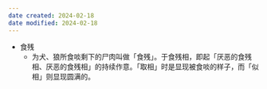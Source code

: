 ```yaml
---
date created: 2024-02-18
date modified: 2024-02-18
---
```

- 食残
    - 为犬、狼所食啖剩下的尸肉叫做「食残」。于食残相，即起「厌恶的食残相、厌恶的食残相」的持续作意。「取相」时是显现被食啖的样子，而「似相」则显现圆满的。
